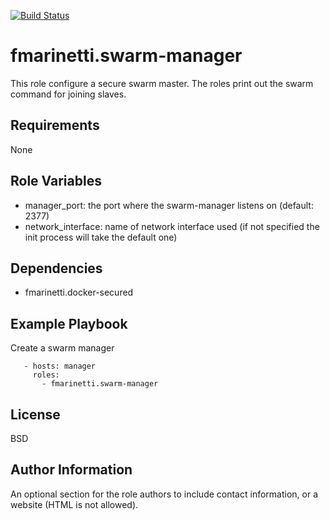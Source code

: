 [![Build Status](https://travis-ci.com/fabiomarinetti/fmarinetti.swarm-manager.svg?branch=master)](https://travis-ci.com/fabiomarinetti/fmarinetti.swarm-manager)

fmarinetti.swarm-manager
=========

This role configure a secure swarm master. The roles print out the swarm command  for joining slaves.

Requirements
------------

None

Role Variables
--------------

- manager_port: the port where the swarm-manager listens on (default: 2377)
- network_interface: name of network interface used (if not specified the init process will take the default one)

Dependencies
------------

 - fmarinetti.docker-secured

Example Playbook
----------------

Create a swarm manager
```
   - hosts: manager
     roles: 
       - fmarinetti.swarm-manager
```

License
-------

BSD

Author Information
------------------

An optional section for the role authors to include contact information, or a website (HTML is not allowed).
